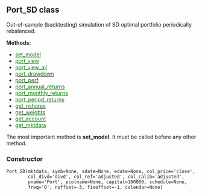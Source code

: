 ## Port_SD class


Out-of-sample (backtesting) simulation of SD optimal portfolio periodically
rebalanced.


**Methods:**

* [<span style="color:green">set_model</span>](SD_Port_set_model)
* [<span style="color:green">port_view</span>](SD_Port_port_view)
* [<span style="color:green">port_view_all</span>](SD_Port_port_view_all)
* [<span style="color:green">port_drawdown</span>](SD_Port_port_drawdown)
* [<span style="color:green">port_perf</span>](SD_Port_port_perf)
* [<span style="color:green">port_annual_returns</span>](SD_Port_port_annual_returns)
* [<span style="color:green">port_monthly_returns</span>](SD_Port_port_monthly_returns)
* [<span style="color:green">port_period_returns</span>](SD_Port_port_period_returns)
* [<span style="color:green">get_nshares</span>](SD_Port_get_nshares)
* [<span style="color:green">get_weights</span>](SD_Port_get_weights)
* [<span style="color:green">get_account</span>](SD_Port_get_account)
* [<span style="color:green">get_mktdata</span>](SD_Port_get_mktdata)


The most important method is **set_model**. It must be called before any
other method.

### Constructor

```
Port_SD(mktdata, symb=None, sdate=None, edate=None, col_price='close',
        col_divd='divd', col_ref='adjusted', col_calib='adjusted',
        pname='Port', pcolname=None, capital=100000, schedule=None,
        freq='Q', noffset=-3, fixoffset=-1, calendar=None)
```
